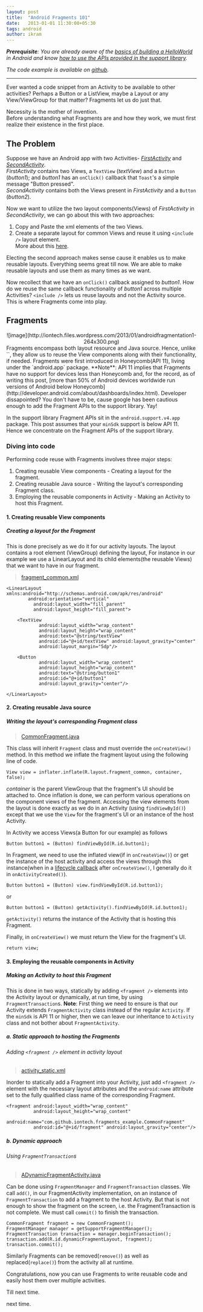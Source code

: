 ```yaml
---
layout: post
title:  "Android Fragments 101"
date:   2013-01-01 11:30:00+05:30
tags: android
author: ikram
---
```

_**Prerequisite**: You are already aware of the [basics of building a HelloWorld](http://developer.android.com/training/index.html) in Android and know [how to use the APIs provided in the support library](http://developer.android.com/training/basics/fragments/support-lib.html)._

_The code example is available on [github](http://github.com/iontech/Fragments_Example "Fragments Example")._
_____________________________________________________________
Ever wanted a code snippet from an Activity to be available to other activities? Perhaps a Button or a ListView, maybe a Layout or any View/ViewGroup for that matter? Fragments let us do just that.

Necessity is the mother of invention.  
Before understanding what Fragments are and how they work, we must first realize their existence in the first place.

The Problem
-----------
Suppose we have an Android app with two Activities- [*FirstActivity*](https://github.com/iontech/Fragments_Example/blob/master/src/main/java/com/github/iontech/fragments_example/FirstActivity.java) and [*SecondActivity*](https://github.com/iontech/Fragments_Example/blob/master/src/main/java/com/github/iontech/fragments_example/SecondActivity.java).  
*FirstActivity* contains two Views, a `TextView` (*textView*) and a `Button` (*button1*); and *button1* has an `onClick()` callback that `Toast`'s a simple message "Button pressed".  
*SecondActivity* contains both the Views present in *FirstActivity* and a `Button` (*button2*).

Now we want to utilize the two layout components(Views) of *FirstActivity* in *SecondActivity*, we can go about this with two approaches:

1. Copy and Paste the xml elements of the two Views.
2. Create a separate layout for common Views and reuse it using `<include />` layout element.  
    More about this [here](http://developer.android.com/training/improving-layouts/reusing-layouts.html).

Electing the second approach makes sense cause it enables us to make reusable layouts. Everything seems great till now. We are able to make reusable layouts and use them as many times as we want.

Now recollect that we have an `onClick()` callback assigned to *button1*. How do we reuse the same callback functionality of *button1* across multiple Activities? `<include />` lets us reuse layouts and not the Activity source.  
This is where Fragments come into play.

Fragments
---------
<center> ![image](http://iontech.files.wordpress.com/2013/01/androidfragmentation1-264x300.png) </center>
Fragments encompass both layout resource and Java source. Hence, unlike `<include />`, they allow us to reuse the View components along with their functionality, if needed.
Fragments were first introduced in Honeycomb(API 11), living under the `android.app` package.  
**Note**: API 11 implies that Fragments have no support for devices less than Honeycomb and, for the record, as of writing this post, [more than 50% of Android devices worldwide run versions of Android below Honeycomb](http://developer.android.com/about/dashboards/index.html). Developer dissapointed? You don't have to be, cause google has been cautious enough to add the Fragment APIs to the support library. Yay!

In the support library Fragment APIs sit in the `android.support.v4.app` package. This post assumes that your `minSdk` support is below API 11. Hence we concentrate on the Fragment APIs of the support library.

### Diving into code

Performing code reuse with Fragments involves three major steps:

1. Creating reusable View components - Creating a layout for the fragment.
2. Creating reusable Java source - Writing the layout's corresponding Fragment class.
3. Employing the reusable components in Activity - Making an Activity to host this Fragment.

#### 1. Creating reusable View components
##### Creating a layout for the Fragment
This is done precisely as we do it for our activity layouts. The layout contains a root element (ViewGroup) defining the layout, For instance in our example we use a LinearLayout and its child elements(the reusable Views) that we want to have in our fragment.

> [fragment_common.xml](https://github.com/iontech/Fragments_Example/blob/master/res/layout/fragment_common.xml)

    <LinearLayout xmlns:android="http://schemas.android.com/apk/res/android"
            android:orientation="vertical"
			  android:layout_width="fill_parent"
			  android:layout_height="fill_parent">

    	<TextView
    			android:layout_width="wrap_content"
    			android:layout_height="wrap_content"
    			android:text="@string/textView"
    			android:id="@+id/textView" android:layout_gravity="center"
    			android:layout_margin="5dp"/>
    
    	<Button
    			android:layout_width="wrap_content"
    			android:layout_height="wrap_content"
    			android:text="@string/button1"
    			android:id="@+id/button1"
    			android:layout_gravity="center"/>

    </LinearLayout>

#### 2. Creating reusable Java source
##### Writing the layout's corresponding Fragment class

> [CommonFragment.java](https://github.com/iontech/Fragments_Example/blob/master/src/main/java/com/github/iontech/fragments_example/CommonFragment.java)

This class will inherit `Fragment` class and must override the `onCreateView()` method.
In this method we inflate the fragment layout using the following line of code.

    View view = inflater.inflate(R.layout.fragment_common, container, false);

*container* is the parent ViewGroup that the fragment's UI should be attached to.
Once inflation is done, we can perform various operations on the component views of the fragment.
Accessing the view elements from the layout is done exactly as we do in an Activity (using `findViewById()`) except that we use the `View` for the fragment's UI or an instance of the host Activity.

In Activity we access Views(a Button for our example) as follows

    Button button1 = (Button) findViewById(R.id.button1);    
In Fragment, we need to use the inflated view(if in `onCreateView()`) or get the instance of the host activity and access the views through this instance(when in a [lifecycle callback](http://developer.android.com/guide/components/fragments.html#Lifecycle "Fragment lifecycle callbacks") after `onCreateView()`, I generally do it in `onActivityCreated()`).

    Button button1 = (Button) view.findViewById(R.id.button1);
or

    Button button1 = (Button) getActivity().findViewById(R.id.button1);
`getActivity()` returns the instance of the Activity that is hosting this Fragment.

Finally, in `onCreateView()` we must return the View for the fragment's UI.

    return view;
    
#### 3. Employing the reusable components in Activity
##### Making an Activity to host this Fragment
This is done in two ways, statically by adding `<fragment />` elements into the Activity layout or dynamically, at run time, by using `FragmentTransaction`s.
**Note**: First thing we need to ensure is that our Activity extends `FragmentActivity` class instead of the regular `Activity`.
If the `minSdk` is API 11 or higher, then we can leave our inheritance to `Activity` class and not bother about `FragmentActivity`.

##### a. Static approach to hosting the Fragments
###### Adding `<fragment />` element in activity layout

> [activity_static.xml](https://github.com/iontech/Fragments_Example/blob/master/res/layout/activity_static.xml)

Inorder to statically add a Fragment into your Activity, just add `<fragment />` element with the necessary layout attributes and the `android:name` attribute set to the fully qualified class name of the corresponding Fragment.

    <fragment android:layout_width="wrap_content"
    		  android:layout_height="wrap_content"
			  android:name="com.github.iontech.fragments_example.CommonFragment"
			  android:id="@+id/fragment" android:layout_gravity="center"/>
##### b. Dynamic approach
###### Using `FragmentTransaction`s

> [ADynamicFragmentActivity.java](https://github.com/iontech/Fragments_Example/blob/master/src/main/java/com/github/iontech/fragments_example/ADynamicFragmentActivity.java)

Can be done using `FragmentManager` and `FragmentTransaction` classes. We call `add()`, in our FragmentActivity implementation, on an instance of `FragmentTransaction` to add a fragment to the host Activity. But that is not enough to show the fragment on the screen, i.e. the FragmentTransaction is not complete. We must call `commit()` to finish the transaction.

    CommonFragment fragment = new CommonFragment();
    FragmentManager manager = getSupportFragmentManager();
    FragmentTransaction transaction = manager.beginTransaction();
    transaction.add(R.id.dynamicFragmentLayout, fragment);
    transaction.commit();

Similarly Fragments can be removed(`remove()`) as well as replaced(`replace()`) from the activity all at runtime.

Congratulations, now you can use Fragments to write reusable code and easily host them over multiple activities.

Till next time.

next time.

